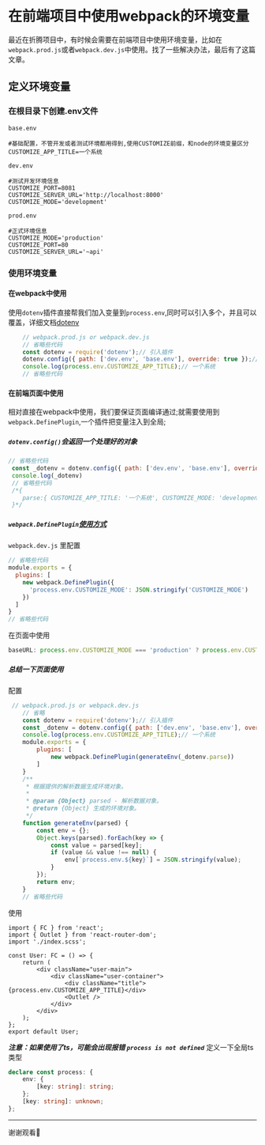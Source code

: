# 在前端项目中使用webpack的环境变量
最近在折腾项目中，有时候会需要在前端项目中使用环境变量，比如在`webpack.prod.js`或者`webpack.dev.js`中使用。找了一些解决办法，最后有了这篇文章。
## 定义环境变量
### 在根目录下创建.env文件
`base.env`
```env
#基础配置，不管开发或者测试环境都用得到,使用CUSTOMIZE前缀，和node的环境变量区分
CUSTOMIZE_APP_TITLE=一个系统
```
`dev.env`
```env
#测试开发环境信息
CUSTOMIZE_PORT=8081
CUSTOMIZE_SERVER_URL='http://localhost:8000'
CUSTOMIZE_MODE='development'
```
`prod.env`
```env
#正式环境信息
CUSTOMIZE_MODE='production'
CUSTOMIZE_PORT=80
CUSTOMIZE_SERVER_URL='~api'
```
###  使用环境变量
#### 在webpack中使用
使用`dotenv`插件直接帮我们加入变量到`process.env`,同时可以引入多个，并且可以覆盖，详细文档[dotenv](https://github.com/motdotla/dotenv)
```js
    // webpack.prod.js or webpack.dev.js
    // 省略些代码
    const dotenv = require('dotenv');// 引入插件
    dotenv.config({ path: ['dev.env', 'base.env'], override: true });// 加载.env文件,并且覆盖,
    console.log(process.env.CUSTOMIZE_APP_TITLE);// 一个系统
    // 省略些代码
```
#### 在前端页面中使用
相对直接在webpack中使用，我们要保证页面编译通过;就需要使用到`webpack.DefinePlugin`,一个插件把变量注入到全局;
##### `dotenv.config()`会返回一个处理好的对象
```js
// 省略些代码
 const _dotenv = dotenv.config({ path: ['dev.env', 'base.env'], override: true })
 console.log(_dotenv)
 // 省略些代码
 /*{
    parse:{ CUSTOMIZE_APP_TITLE: '一个系统', CUSTOMIZE_MODE: 'development', CUSTOMIZE_PORT: '8081', CUSTOMIZE_SERVER_URL: 'http://localhost:8000' }
 }*/
```
##### `webpack.DefinePlugin`[使用方式](https://webpack.js.org/plugins/define-plugin/)
`webpack.dev.js` 里配置
```js
// 省略些代码
module.exports = {
  plugins: [
    new webpack.DefinePlugin({
      'process.env.CUSTOMIZE_MODE': JSON.stringify('CUSTOMIZE_MODE')
    })
  ]
}
// 省略些代码
```
在页面中使用
```js
baseURL: process.env.CUSTOMIZE_MODE === 'production' ? process.env.CUSTOMIZE_SERVER_URL : '/api',
```
##### 总结一下页面使用
配置
```js
 // webpack.prod.js or webpack.dev.js
    // 省略
    const dotenv = require('dotenv');// 引入插件
    const _dotenv = dotenv.config({ path: ['dev.env', 'base.env'], override: true });// 加载.env文件,并且覆盖,
    console.log(process.env.CUSTOMIZE_APP_TITLE);// 一个系统
    module.exports = {
        plugins: [
            new webpack.DefinePlugin(generateEnv(_dotenv.parse))
        ]
    }
    /**
     * 根据提供的解析数据生成环境对象。
     *
     * @param {Object} parsed - 解析数据对象。
     * @return {Object} 生成的环境对象。
     */
    function generateEnv(parsed) {
        const env = {};
        Object.keys(parsed).forEach(key => {
            const value = parsed[key];
            if (value && value !== null) {
                env[`process.env.${key}`] = JSON.stringify(value);
            }
        });
        return env;
    }
    // 省略些代码
```
使用
```tsx
import { FC } from 'react';
import { Outlet } from 'react-router-dom';
import './index.scss';

const User: FC = () => {
	return (
		<div className="user-main">
			<div className="user-container">
				<div className="title">{process.env.CUSTOMIZE_APP_TITLE}</div>
				<Outlet />
			</div>
		</div>
	);
};
export default User;
```
***注意：如果使用了ts，可能会出现报错 `process is not defined`***
定义一下全局ts类型
```ts
declare const process: {
	env: {
		[key: string]: string;
	};
	[key: string]: unknown;
};
```
---
谢谢观看🙂️